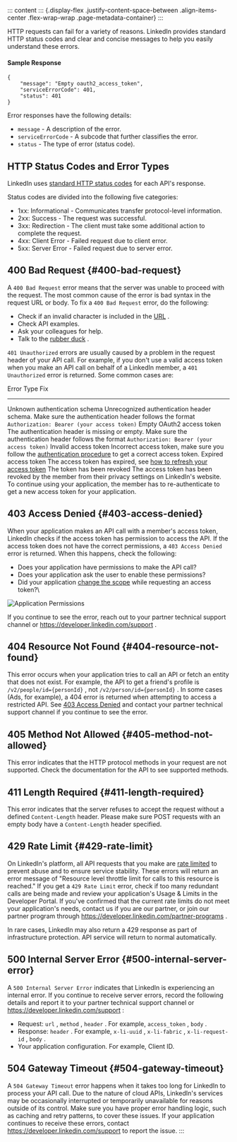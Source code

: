 ::: content
::: {.display-flex .justify-content-space-between .align-items-center .flex-wrap-wrap .page-metadata-container}
:::

HTTP requests can fail for a variety of reasons. LinkedIn provides
standard HTTP status codes and clear and concise messages to help you
easily understand these errors.

#### Sample Response

``` lang-json
{
    "message": "Empty oauth2_access_token",
    "serviceErrorCode": 401,
    "status": 401
}
```

Error responses have the following details:

-   ` message ` - A description of the error.
-   ` serviceErrorCode ` - A subcode that further classifies the error.
-   ` status ` - The type of error (status code).

## HTTP Status Codes and Error Types

LinkedIn uses [standard HTTP status
codes](https://tools.ietf.org/html/rfc2616#section-10) for each API's
response.

Status codes are divided into the following five categories:

-   1xx: Informational - Communicates transfer protocol-level
    information.
-   2xx: Success - The request was successful.
-   3xx: Redirection - The client must take some additional action to
    complete the request.
-   4xx: Client Error - Failed request due to client error.
-   5xx: Server Error - Failed request due to server error.

## 400 Bad Request {#400-bad-request}

A ` 400 Bad Request ` error means that the server was unable to proceed
with the request. The most common cause of the error is bad syntax in
the request URL or body. To fix a ` 400 Bad Request ` error, do the
following:

-   Check if an invalid character is included in the
    [URL](https://www.w3.org/TR/url/#canonicalize-a-url) .
-   Check API examples.
-   Ask your colleagues for help.
-   Talk to the [rubber
    duck](https://en.wikipedia.org/wiki/Rubber_duck_debugging) .

` 401 Unauthorized ` errors are usually caused by a problem in the
request header of your API call. For example, if you don\'t use a valid
access token when you make an API call on behalf of a LinkedIn member, a
` 401 Unauthorized ` error is returned. Some common cases are:

  Error Type                      Fix
  ------------------------------- --------------------------------------------------------------------------------------------------------------------------------------------------------------------------------------------------------------------------
  Unknown authentication schema   Unrecognized authentication header schema. Make sure the authentication header follows the format ` Authorization: Bearer (your access token) `
  Empty OAuth2 access token       The authentication header is missing or empty. Make sure the authentication header follows the format ` Authorization: Bearer (your access token) `
  Invalid access token            Incorrect access token, make sure you follow the [authentication procedure](../../authentication/authentication) to get a correct access token.
  Expired access token            The access token has expired, see [how to refresh your access token](../../authentication/authorization-code-flow)
  The token has been revoked      The access token has been revoked by the member from their privacy settings on LinkedIn's website. To continue using your application, the member has to re-authenticate to get a new access token for your application.

## 403 Access Denied {#403-access-denied}

When your application makes an API call with a member's access token,
LinkedIn checks if the access token has permission to access the API. If
the access token does not have the correct permissions, a
` 403 Access Denied ` error is returned. When this happens, check the
following:

-   Does your application have permissions to make the API call?
-   Does your application ask the user to enable these permissions?
-   Did your application [change the
    scope](../../authentication/authorization-code-flow?context=linkedin/context)
    while requesting an access token?\

![Application Permissions](../../../media/application_permissions.png)

If you continue to see the error, reach out to your partner technical
support channel or <https://developer.linkedin.com/support> .

## 404 Resource Not Found {#404-resource-not-found}

This error occurs when your application tries to call an API or fetch an
entity that does not exist. For example, the API to get a friend's
profile is ` /v2/people/id={personId} ` , not
` /v2/person/id={personId} ` . In some cases (Ads, for example), a 404
error is returned when attempting to access a restricted API. See [403
Access Denied](#403-access-denied) and contact your partner technical
support channel if you continue to see the error.

## 405 Method Not Allowed {#405-method-not-allowed}

This error indicates that the HTTP protocol methods in your request are
not supported. Check the documentation for the API to see supported
methods.

## 411 Length Required {#411-length-required}

This error indicates that the server refuses to accept the request
without a defined ` Content-Length ` header. Please make sure POST
requests with an empty body have a ` Content-Length ` header specified.

## 429 Rate Limit {#429-rate-limit}

On LinkedIn\'s platform, all API requests that you make are [rate
limited](rate-limits?context=linkedin/context) to prevent abuse and to
ensure service stability. These errors will return an error message of
\"Resource level throttle limit for calls to this resource is reached.\"
If you get a ` 429 Rate Limit ` error, check if too many redundant calls
are being made and review your application's Usage & Limits in the
Developer Portal. If you\'ve confirmed that the current rate limits do
not meet your application's needs, contact us if you are our partner, or
join our partner program through
<https://developer.linkedin.com/partner-programs> .

In rare cases, LinkedIn may also return a 429 response as part of
infrastructure protection. API service will return to normal
automatically.

## 500 Internal Server Error {#500-internal-server-error}

A ` 500 Internal Server Error ` indicates that LinkedIn is experiencing
an internal error. If you continue to receive server errors, record the
following details and report it to your partner technical support
channel or <https://developer.linkedin.com/support> :

-   Request: ` url ` , ` method ` , ` header ` . For example,
    ` access_token ` , ` body ` .
-   Response: ` header ` . For example, ` x-li-uuid ` , ` x-li-fabric `
    , ` x-li-request-id ` , ` body ` .
-   Your application configuration. For example, Client ID.

## 504 Gateway Timeout {#504-gateway-timeout}

A ` 504 Gateway Timeout ` error happens when it takes too long for
LinkedIn to process your API call. Due to the nature of cloud APIs,
LinkedIn\'s services may be occasionally interrupted or temporarily
unavailable for reasons outside of its control. Make sure you have
proper error handling logic, such as caching and retry patterns, to
cover these issues. If your application continues to receive these
errors, contact <https://developer.linkedin.com/support> to report the
issue.
:::

